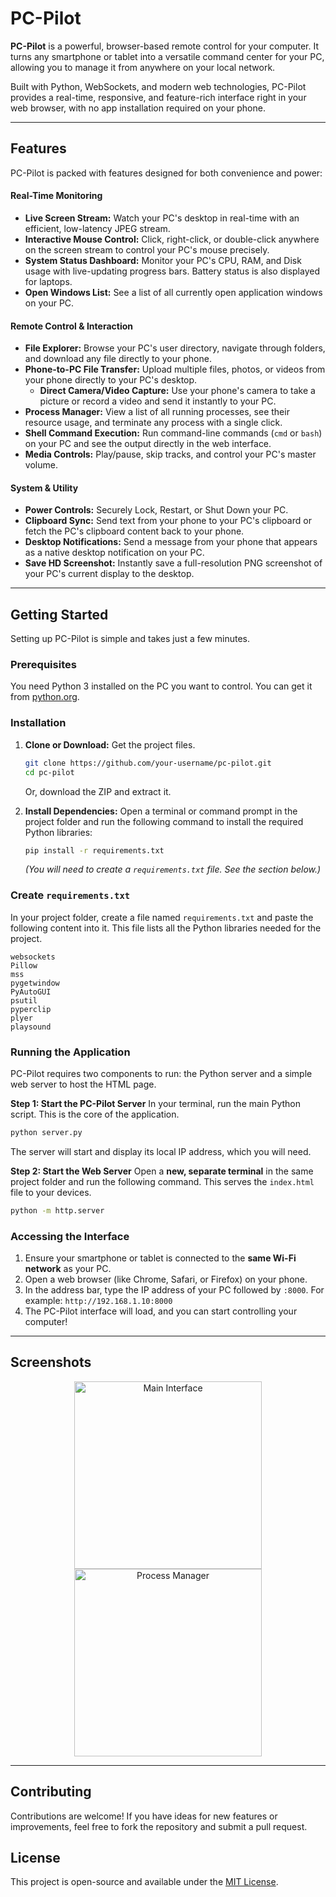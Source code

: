 # PC-Pilot

 <!-- Optional: Create a banner image and upload to a host like imgur.com -->

**PC-Pilot** is a powerful, browser-based remote control for your computer. It turns any smartphone or tablet into a versatile command center for your PC, allowing you to manage it from anywhere on your local network.

Built with Python, WebSockets, and modern web technologies, PC-Pilot provides a real-time, responsive, and feature-rich interface right in your web browser, with no app installation required on your phone.

---

## Features

PC-Pilot is packed with features designed for both convenience and power:

#### Real-Time Monitoring
*   **Live Screen Stream:** Watch your PC's desktop in real-time with an efficient, low-latency JPEG stream.
*   **Interactive Mouse Control:** Click, right-click, or double-click anywhere on the screen stream to control your PC's mouse precisely.
*   **System Status Dashboard:** Monitor your PC's CPU, RAM, and Disk usage with live-updating progress bars. Battery status is also displayed for laptops.
*   **Open Windows List:** See a list of all currently open application windows on your PC.

#### Remote Control & Interaction
*   **File Explorer:** Browse your PC's user directory, navigate through folders, and download any file directly to your phone.
*   **Phone-to-PC File Transfer:** Upload multiple files, photos, or videos from your phone directly to your PC's desktop.
    *   **Direct Camera/Video Capture:** Use your phone's camera to take a picture or record a video and send it instantly to your PC.
*   **Process Manager:** View a list of all running processes, see their resource usage, and terminate any process with a single click.
*   **Shell Command Execution:** Run command-line commands (`cmd` or `bash`) on your PC and see the output directly in the web interface.
*   **Media Controls:** Play/pause, skip tracks, and control your PC's master volume.

#### System & Utility
*   **Power Controls:** Securely Lock, Restart, or Shut Down your PC.
*   **Clipboard Sync:** Send text from your phone to your PC's clipboard or fetch the PC's clipboard content back to your phone.
*   **Desktop Notifications:** Send a message from your phone that appears as a native desktop notification on your PC.
*   **Save HD Screenshot:** Instantly save a full-resolution PNG screenshot of your PC's current display to the desktop.

---

## Getting Started

Setting up PC-Pilot is simple and takes just a few minutes.

### Prerequisites

You need Python 3 installed on the PC you want to control. You can get it from [python.org](https://www.python.org/downloads/).

### Installation

1.  **Clone or Download:** Get the project files.
    ```bash
    git clone https://github.com/your-username/pc-pilot.git
    cd pc-pilot
    ```
    Or, download the ZIP and extract it.

2.  **Install Dependencies:** Open a terminal or command prompt in the project folder and run the following command to install the required Python libraries:
    ```bash
    pip install -r requirements.txt
    ```
    *(You will need to create a `requirements.txt` file. See the section below.)*

### Create `requirements.txt`

In your project folder, create a file named `requirements.txt` and paste the following content into it. This file lists all the Python libraries needed for the project.

```
websockets
Pillow
mss
pygetwindow
PyAutoGUI
psutil
pyperclip
plyer
playsound
```

### Running the Application

PC-Pilot requires two components to run: the Python server and a simple web server to host the HTML page.

**Step 1: Start the PC-Pilot Server**
In your terminal, run the main Python script. This is the core of the application.

```bash
python server.py
```
The server will start and display its local IP address, which you will need.

**Step 2: Start the Web Server**
Open a **new, separate terminal** in the same project folder and run the following command. This serves the `index.html` file to your devices.

```bash
python -m http.server
```

### Accessing the Interface

1.  Ensure your smartphone or tablet is connected to the **same Wi-Fi network** as your PC.
2.  Open a web browser (like Chrome, Safari, or Firefox) on your phone.
3.  In the address bar, type the IP address of your PC followed by `:8000`. For example:
    `http://192.168.1.10:8000`
4.  The PC-Pilot interface will load, and you can start controlling your computer!

---

## Screenshots

<!-- Optional: Add screenshots of your app in action -->
<p align="center">
  <img src="https://i.imgur.com/your-screenshot-1.png" width="300" alt="Main Interface">
  <img src="https://i.imgur.com/your-screenshot-2.png" width="300" alt="Process Manager">
</p>

---

## Contributing

Contributions are welcome! If you have ideas for new features or improvements, feel free to fork the repository and submit a pull request.

## License

This project is open-source and available under the [MIT License](LICENSE).


